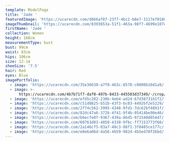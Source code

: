 ```yaml
---
template: ModelPage
title: 'Jade '
featuredImage: 'https://ucarecdn.com/d866af07-23f7-4bc2-b8e7-3117ef0188bf/'
imageThumbnail: 'https://ucarecdn.com/8393653a-51f1-463a-98f7-4699e107ead5/'
firstName: 'Jade '
collection: Women
height: 160cm
measurementType: bust
bust: 99cm
waist: 83cm
hips: 106cm
size: 12-14
shoeSize: '7.5'
hair: Red
eyes: Blue
imagePortfolio:
  - image: 'https://ucarecdn.com/35e36630-a7f0-463c-8578-c0000b10d1a9/'
  - image: >-
      https://ucarecdn.com/4b7b71f7-daf0-497b-8433-445503d37349/-/crop/679x1092/54,0/-/preview/
  - image: 'https://ucarecdn.com/efd5c202-230b-4eb4-ad24-67d38731b1f2/'
  - image: 'https://ucarecdn.com/c51d8825-b51b-43f3-bc03-4492bf2e5229/'
  - image: 'https://ucarecdn.com/2f74c562-3995-4348-9fd1-7dc62bf4891f/'
  - image: 'https://ucarecdn.com/82dc47a6-372b-4f41-9f4b-05414be90e40/'
  - image: 'https://ucarecdn.com/b6ecfe0f-9367-439a-86d5-971540d054d7/'
  - image: 'https://ucarecdn.com/60763d03-4850-4330-9fbc-ff7153773f60/'
  - image: 'https://ucarecdn.com/2a146cf5-03a7-48c3-88f1-3f8485ce177c/'
  - image: 'https://ucarecdn.com/e8e6a06d-da56-4b59-982d-4b5ed70f26bd/'
---
```


